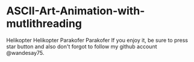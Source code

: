 # ASCII-Art-Animation-with-mutlithreading
Helikopter Helikopter Parakofer Parakofer
  If you enjoy it, be sure to press star button and also don't forgot to follow my github account @wandesay75.
 
